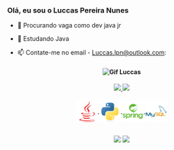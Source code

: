### Olá, eu sou o Luccas Pereira Nunes

- 🔭 Procurando vaga como dev java jr
- 🌱 Estudando Java
- 📫 Contate-me no email - Luccas.lpn@outlook.com:




  <h4 align="center">
  <img align="center"  height="300" alt="Gif Luccas" src="https://cdn.discordapp.com/attachments/908514004501164053/921876890707447879/ken-kaneki-tokyo-ghoul.gif">
 
  <h4 align="center">
  <a href="https://github.com/LuccasLpn">

  <img height="140em" src="https://github-readme-stats.vercel.app/api?username=LuccasLpn&show_icons=true&theme=synthwave&include_all_commits=true&count_private=true"/>

  <img height="140em" src="https://github-readme-stats.vercel.app/api/top-langs/?username=LuccasLpn&layout=compact&langs_count=7&theme=synthwave"/>

  <h4 align="center">
  <img align="center" alt="Luccas-java" height="50" width="50" src="https://github.com/devicons/devicon/blob/master/icons/java/java-plain.svg">
  <img align="center" alt="Luccas-Py" height="50" width="50" src="https://github.com/devicons/devicon/blob/master/icons/python/python-original.svg">
  <img align="center" alt="Luccas-spr" height="50" width="50" src="https://github.com/devicons/devicon/blob/master/icons/spring/spring-original-wordmark.svg">
  <img align="center" alt="Luccas-dba" height="50" width="50" src="https://github.com/devicons/devicon/blob/master/icons/mysql/mysql-original-wordmark.svg">
  

  <br>
  <br>


  <a href="https://www.instagram.com/luccaspnn" target="_blank"><img src="https://img.shields.io/badge/-Instagram-%23E4405F?style=for-the-badge&logo=instagram&logoColor=white" target="_blank"></a>
  <a href="https://www.linkedin.com/in/luccas-pereira-914455187/" target="_blank"><img src="https://img.shields.io/badge/-LinkedIn-%230077B5?style=for-the-badge&logo=linkedin&logoColor=white" target="_blank"></a> 

